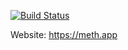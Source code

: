 [![Build Status](https://travis-ci.org/meth/meth.github.io.svg?branch=source)](https://travis-ci.org/meth/meth.github.io)

Website: https://meth.app

